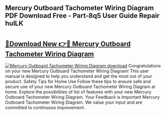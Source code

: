 ## Mercury Outboard Tachometer Wiring Diagram PDF Download Free - Part-8q5 User Guide Repair hulLK

# <h2><a href="http://dflz2r.blite.top/?on=Mercury+Outboard+Tachometer+Wiring+Diagram">🔗Download New 👉🔴 Mercury Outboard Tachometer Wiring Diagram</a></h2>

[![Mercury Outboard Tachometer Wiring Diagram download](https://i.imgur.com/lujVjoI.png)](http://dflz2r.blite.top/?on=Mercury+Outboard+Tachometer+Wiring+Diagram)
Congratulations on your new Mercury Outboard Tachometer Wiring Diagram! This user manual is designed to help you understand and get the most out of your product. Safety Tips for Home Use Follow these tips to ensure safe and secure use of your new Mercury Outboard Tachometer Wiring Diagram at home. Explore the possibilities of list of features with your new Mercury Outboard Tachometer Wiring Diagram. Your Feedback is Important Mercury Outboard Tachometer Wiring Diagram. We value your input and are committed to continuous improvement.
